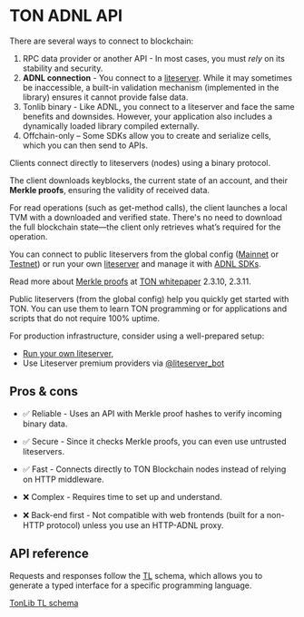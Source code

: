 # TON ADNL API

There are several ways to connect to blockchain:
1. RPC data provider or another API - In most cases, you must *rely* on its stability and security.
2. **ADNL connection** - You connect to a [liteserver](/v3/guidelines/nodes/running-nodes/liteserver-node). While it may sometimes be inaccessible, a built-in validation mechanism (implemented in the library) ensures it cannot provide false data.
3. Tonlib binary - Like ADNL, you connect to a liteserver and face the same benefits and downsides. However, your application also includes a dynamically loaded library compiled externally.
4. Offchain-only – Some SDKs allow you to create and serialize cells, which you can then send to APIs.

Clients connect directly to liteservers (nodes) using a binary protocol.

The client downloads keyblocks, the current state of an account, and their **Merkle proofs**, ensuring the validity of received data.

For read operations (such as get-method calls), the client launches a local TVM with a downloaded and verified state. There's no need to download the full blockchain state—the client only retrieves what’s required for the operation.

You can connect to public liteservers from the global config ([Mainnet](https://ton.org/global-config.json) or [Testnet](https://ton.org/testnet-global.config.json)) or run your own [liteserver](/v3/documentation/infra/nodes/node-types) and manage it with [ADNL SDKs](/v3/guidelines/dapps/apis-sdks/sdk#overview).

Read more about [Merkle proofs](/v3/documentation/data-formats/tlb/proofs) at [TON whitepaper](https://ton.org/ton.pdf) 2.3.10, 2.3.11.

Public liteservers (from the global config) help you quickly get started with TON. You can use them to learn TON programming or for applications and scripts that do not require 100% uptime. 

For production infrastructure, consider using a well-prepared setup:
- [Run your own liteserver](/v3/guidelines/nodes/running-nodes/liteserver-node), 
- Use Liteserver premium providers via [@liteserver_bot](https://t.me/liteserver_bot)

## Pros & cons

- ✅ Reliable - Uses an API with Merkle proof hashes to verify incoming binary data.  
- ✅ Secure - Since it checks Merkle proofs, you can even use untrusted liteservers.  
- ✅ Fast - Connects directly to TON Blockchain nodes instead of relying on HTTP middleware. 

- ❌ Complex - Requires time to set up and understand. 
- ❌ Back-end first - Not compatible with web frontends (built for a non-HTTP protocol) unless you use an HTTP-ADNL proxy.

## API reference

Requests and responses follow the [TL](/v3/documentation/data-formats/tl) schema, which allows you to generate a typed interface for a specific programming language.

[TonLib TL schema](https://github.com/ton-blockchain/ton/blob/master/tl/generate/scheme/tonlib_api.tl)
